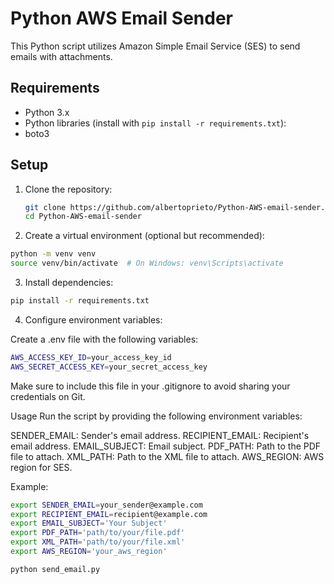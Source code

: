 # Python AWS Email Sender

This Python script utilizes Amazon Simple Email Service (SES) to send emails with attachments.

## Requirements

- Python 3.x
- Python libraries (install with `pip install -r requirements.txt`):
- boto3

## Setup

1. Clone the repository:

   ```bash
   git clone https://github.com/albertoprieto/Python-AWS-email-sender.git
   cd Python-AWS-email-sender
   ```
2. Create a virtual environment (optional but recommended):

  ```bash
  python -m venv venv
  source venv/bin/activate  # On Windows: venv\Scripts\activate
  ```
3. Install dependencies:
  ```bash
  pip install -r requirements.txt
  ```
4. Configure environment variables:

  Create a .env file with the following variables:
  ```bash
  AWS_ACCESS_KEY_ID=your_access_key_id
  AWS_SECRET_ACCESS_KEY=your_secret_access_key
  ```
Make sure to include this file in your .gitignore to avoid sharing your credentials on Git.

Usage
Run the script by providing the following environment variables:

  SENDER_EMAIL: Sender's email address.
  RECIPIENT_EMAIL: Recipient's email address.
  EMAIL_SUBJECT: Email subject.
  PDF_PATH: Path to the PDF file to attach.
  XML_PATH: Path to the XML file to attach.
  AWS_REGION: AWS region for SES.

Example:
  ```bash
  export SENDER_EMAIL=your_sender@example.com
  export RECIPIENT_EMAIL=recipient@example.com
  export EMAIL_SUBJECT='Your Subject'
  export PDF_PATH='path/to/your/file.pdf'
  export XML_PATH='path/to/your/file.xml'
  export AWS_REGION='your_aws_region'

  python send_email.py
  ```